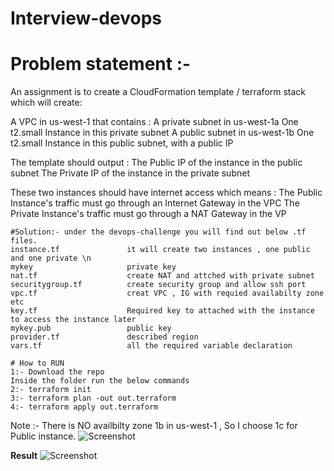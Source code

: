 # Interview-devops
# Problem statement :- 
An assignment is to create a CloudFormation template / terraform stack which will create:

A VPC in us-west-1 that contains :
    A private subnet in us-west-1a
        One t2.small Instance in this private subnet
    A public subnet in us-west-1b
        One t2.small Instance in this public subnet, with a public IP

The template should output :
The Public IP of the instance in the public subnet
The Private IP of the instance in the private subnet

These two instances should have internet access which means :
The Public Instance's traffic must go through an Internet Gateway in the VPC
The Private Instance's traffic must go through a NAT Gateway in the VP

```
#Solution:- under the devops-challenge you will find out below .tf files.
instance.tf               it will create two instances , one public and one private \n
mykey			          private key
nat.tf			          create NAT and attched with private subnet
securitygroup.tf	      create security group and allow ssh port
vpc.tf                    creat VPC , IG with requied availabilty zone etc	
key.tf		              Required key to attached with the instance to access the instance later	
mykey.pub	              public key
provider.tf	              described region 
vars.tf                   all the required variable declaration

```
```
# How to RUN
1:- Download the repo
Inside the folder run the below commands
2:- terraform init  
3:- terraform plan -out out.terraform 
4:- terraform apply out.terraform
```


Note :- There is NO availbilty zone 1b in us-west-1 , So I choose 1c for Public instance. 
![Screenshot](https://github.com/Gaurav2586/devops-challenge/blob/master/zone.png?raw=true "zone")


**Result**
![Screenshot](https://github.com/Gaurav2586/devops-challenge/blob/master/Result.png?raw=true "Result")
